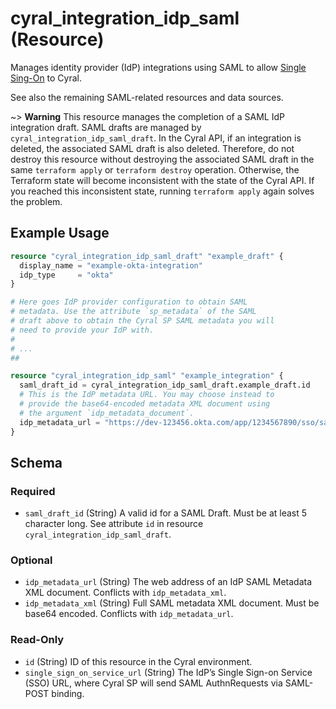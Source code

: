 # cyral_integration_idp_saml (Resource)

Manages identity provider (IdP) integrations using SAML to allow [Single Sing-On](https://cyral.com/docs/integrations/authentication/idp/) to Cyral.

See also the remaining SAML-related resources and data sources.

~> **Warning** This resource manages the completion of a SAML IdP integration
draft. SAML drafts are managed by `cyral_integration_idp_saml_draft`. In the
Cyral API, if an integration is deleted, the associated SAML draft is also
deleted. Therefore, do not destroy this resource without destroying the
associated SAML draft in the same `terraform apply` or `terraform destroy`
operation. Otherwise, the Terraform state will become inconsistent with the
state of the Cyral API. If you reached this inconsistent state, running
`terraform apply` again solves the problem.

## Example Usage

```terraform
resource "cyral_integration_idp_saml_draft" "example_draft" {
  display_name = "example-okta-integration"
  idp_type     = "okta"
}

# Here goes IdP provider configuration to obtain SAML
# metadata. Use the attribute `sp_metadata` of the SAML
# draft above to obtain the Cyral SP SAML metadata you will
# need to provide your IdP with.
#
# ...
##

resource "cyral_integration_idp_saml" "example_integration" {
  saml_draft_id = cyral_integration_idp_saml_draft.example_draft.id
  # This is the IdP metadata URL. You may choose instead to
  # provide the base64-encoded metadata XML document using
  # the argument `idp_metadata_document`.
  idp_metadata_url = "https://dev-123456.okta.com/app/1234567890/sso/saml/metadata"
}
```

<!-- schema generated by tfplugindocs -->

## Schema

### Required

-   `saml_draft_id` (String) A valid id for a SAML Draft. Must be at least 5 character long. See attribute `id` in resource `cyral_integration_idp_saml_draft`.

### Optional

-   `idp_metadata_url` (String) The web address of an IdP SAML Metadata XML document. Conflicts with `idp_metadata_xml`.
-   `idp_metadata_xml` (String) Full SAML metadata XML document. Must be base64 encoded. Conflicts with `idp_metadata_url`.

### Read-Only

-   `id` (String) ID of this resource in the Cyral environment.
-   `single_sign_on_service_url` (String) The IdP’s Single Sign-on Service (SSO) URL, where Cyral SP will send SAML AuthnRequests via SAML-POST binding.
